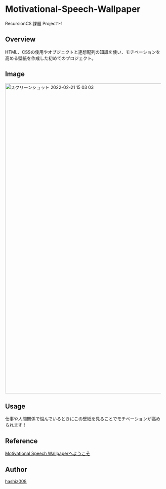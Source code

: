 # Motivational-Speech-Wallpaper
RecursionCS 課題 Project1-1

## Overview
 HTML、CSSの使用やオブジェクトと連想配列の知識を使い、モチベーションを高める壁紙を作成した初めてのプロジェクト。

## Image
<img width="1000" alt="スクリーンショット 2022-02-21 15 03 03" src="https://user-images.githubusercontent.com/63139730/154898173-6a9e5a70-859a-4949-af36-a50a9c909380.png">

## Usage
仕事や人間関係で悩んでいるときにこの壁紙を見ることでモチベーションが高められます！

## Reference
<a href='https://motivational-speech-wallpaper.vercel.app/'>Motivational Speech Wallpaperへようこそ</a>

## Author
<a href="https://github.com/hashiz008">hashiz008</a>
